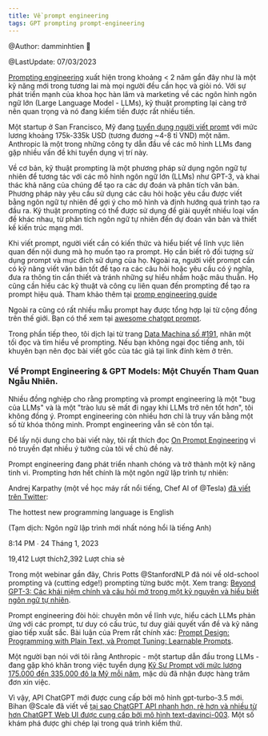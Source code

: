 ```yaml
---
title: Về prompt engineering
tags: GPT prompting prompt-engineering
---
```


@Author: damminhtien :whale:

@LastUpdate: 07/03/2023

[Prompting engineering](https://en.wikipedia.org/wiki/Prompt_engineering) xuất hiện trong khoảng < 2 năm gần đây như là một kỹ năng mới trong tương lai mà mọi người đều cần học và giỏi nó. Với sự phát triển mạnh của khoa học hàn lâm và marketing  về các ngôn hình ngôn ngữ lớn
(Large Language Model - LLMs), kỹ thuật prompting lại càng trở nên quan trọng và nó đang kiếm tiền được rất nhiều tiền.

Một startup ở San Francisco, Mỹ đang [tuyển dụng người viết promt](https://jobs.lever.co/Anthropic/e3cde481-d446-460f-b576-93cab67bd1ed) với mức lương khoảng 175k-335k USD (tương đương ~4-8 tỉ VND) một năm. Anthropic là một trong những công ty dẫn đầu về các mô hình LLMs đang gặp nhiều vấn đề khi tuyển dụng vị trí này.

Về cơ bản, kỹ thuật prompting là một phương pháp sử dụng ngôn ngữ tự nhiên để tương tác với các mô hình ngôn ngữ lớn (LLMs) như GPT-3, và khai thác khả năng của chúng để tạo ra các dự đoán và phân tích văn bản. Phương pháp này yêu cầu sử dụng các câu hỏi hoặc yêu cầu được viết bằng ngôn ngữ tự nhiên để gợi ý cho mô hình và định hướng quá trình tạo ra đầu ra. Kỹ thuật prompting có thể được sử dụng để giải quyết nhiều loại vấn đề khác nhau, từ phân tích ngôn ngữ tự nhiên đến dự đoán văn bản và thiết kế kiến trúc mạng mới.

Khi viết prompt, người viết cần có kiến thức và hiểu biết về lĩnh vực liên quan đến nội dung mà họ muốn tạo ra prompt. Họ cần biết rõ đối tượng sử dụng prompt và mục đích sử dụng của họ. Ngoài ra, người viết prompt cần có kỹ năng viết văn bản tốt để tạo ra các câu hỏi hoặc yêu cầu có ý nghĩa, đưa ra thông tin cần thiết và tránh những sự hiểu nhầm hoặc mâu thuẫn. Họ cũng cần hiểu các kỹ thuật và công cụ liên quan đến prompting để tạo ra prompt hiệu quả.
Tham khảo thêm tại [promp engineering guide](https://github.com/dair-ai/Prompt-Engineering-Guide)

Ngoài ra cũng có rất nhiều mẫu prompt hay được tổng hợp lại từ cộng đồng trên thế giới. Bạn có thể xem tại [awesome chatgpt prompt](https://github.com/f/awesome-chatgpt-prompts).

Trong phần tiếp theo, tôi dịch lại từ trang [Data Machina số #191](https://datamachina.substack.com/p/data-machina-191), nhân một tối đọc và tìm hiểu về prompting. Nếu bạn không ngại đọc tiếng anh, tôi khuyên bạn nên đọc bài viết gốc của tác giả tại link đính kèm ở trên.

### Về Prompt Engineering & GPT Models: Một Chuyến Tham Quan Ngẫu Nhiên. 

Nhiều đồng nghiệp cho rằng prompting và prompt engineering là một "bug của LLMs" và là một "trào lưu sẽ mất đi ngay khi LLMs trở nên tốt hơn", tôi không đồng ý. Prompt engineering còn nhiều hơn chỉ là truy vấn bằng một số từ khóa thông minh. Prompt engineering vẫn sẽ còn tồn tại.

Để lấy nội dung cho bài viết này, tôi rất thích đọc [On Prompt Engineering](https://benjamincongdon.me/blog/2023/02/18/On-Prompt-Engineering/) vì nó truyền đạt nhiều ý tưởng của tôi về chủ đề này.

Prompt engineering đang phát triển nhanh chóng và trở thành một kỹ năng tinh vi. Prompting hơn hết chính là một ngôn ngữ lập trình tự nhiên:

Andrej Karpathy (một về học máy rất nổi tiếng, Chef AI of @Tesla) [đã viết trên Twitter](https://twitter.com/karpathy/status/1617979122625712128):

The hottest new programming language is English

(Tạm dịch: Ngôn ngữ lập trình mới nhất nóng hổi là tiếng Anh)

8:14 PM ∙ 24 Tháng 1, 2023

19,412 Lượt thích2,392 Lượt chia sẻ

Trong một webinar gần đây, Chris Potts @StanfordNLP đã nói về old-school prompting và (cutting edge!) prompting từng bước một. Xem trang: [Beyond GPT-3: Các khái niệm chính và câu hỏi mở trong một kỷ nguyên và hiểu biết ngôn ngữ tự nhiên](https://docs.google.com/presentation/d/1WPYaLEEVJJI_-DOzjudeVoYpl_y0yUi1kWs0VFBnba4/edit?usp=sharing).

Prompt engineering đòi hỏi: chuyên môn về lĩnh vực, hiểu cách LLMs phản ứng với các prompt, tư duy có cấu trúc, tư duy giải quyết vấn đề và kỹ năng giao tiếp xuất sắc. Bài luận của Prem rất chính xác: [Prompt Design: Programming with Plain Text, và Prompt Tuning: Learnable Prompts](https://towardsdatascience.com/guiding-a-huge-language-model-lm-to-perform-specific-tasks-prompt-design-and-soft-prompts-7c45ef4794e4).

Một người bạn nói với tôi rằng Anthropic - một startup dẫn đầu trong LLMs - đang gặp khó khăn trong việc tuyển dụng [Kỹ Sư Prompt với mức lương 175.000 đến 335.000 đô la Mỹ mỗi năm](https://jobs.lever.co/Anthropic/e3cde481-d446-460f-b576-93cab67bd1ed), mặc dù đã nhận được hàng trăm đơn xin việc.

Vì vậy, API ChatGPT mới được cung cấp bởi mô hình gpt-turbo-3.5 mới. Bihan @Scale đã viết về [tại sao ChatGPT API nhanh hơn, rẻ hơn và nhiều từ hơn ChatGPT Web UI được cung cấp bởi mô hình text-davinci-003](https://scale.com/blog/chatgpt-vs-davinci#Introduction). Một số khám phá được ghi chép lại trong quá trình kiểm thử. 



